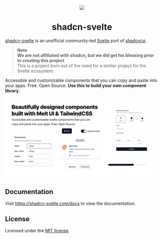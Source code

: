 <p align="center">
 <img align="center" src="https://raw.githubusercontent.com/huntabyte/shadcn-svelte/main/static/logo.svg" height="96" />
 <h1 align="center">
  shadcn-svelte
 </h1>
</p>

[shadcn-svelte](https://www.shadcn-svelte.com/) is an unofficial community-led [Svelte](https://svelte.dev) port of [shadcn/ui](https://ui.shadcn.com/).

> **Note** <br> **We are not affiliated with shadcn, but we did get his blessing prior to creating this project** <br> This is a project born out of the need for a similar project for the Svelte ecosystem.

Accessible and customizable components that you can copy and paste into your apps. Free. Open Source. **Use this to build your own component library**.

![hero](apps/www/static/og.jpg)

## Documentation

Visit https://shadcn-svelte.com/docs to view the documentation.

## License

Licensed under the [MIT license](https://github.com/shadcn/ui/blob/main/LICENSE.md).
